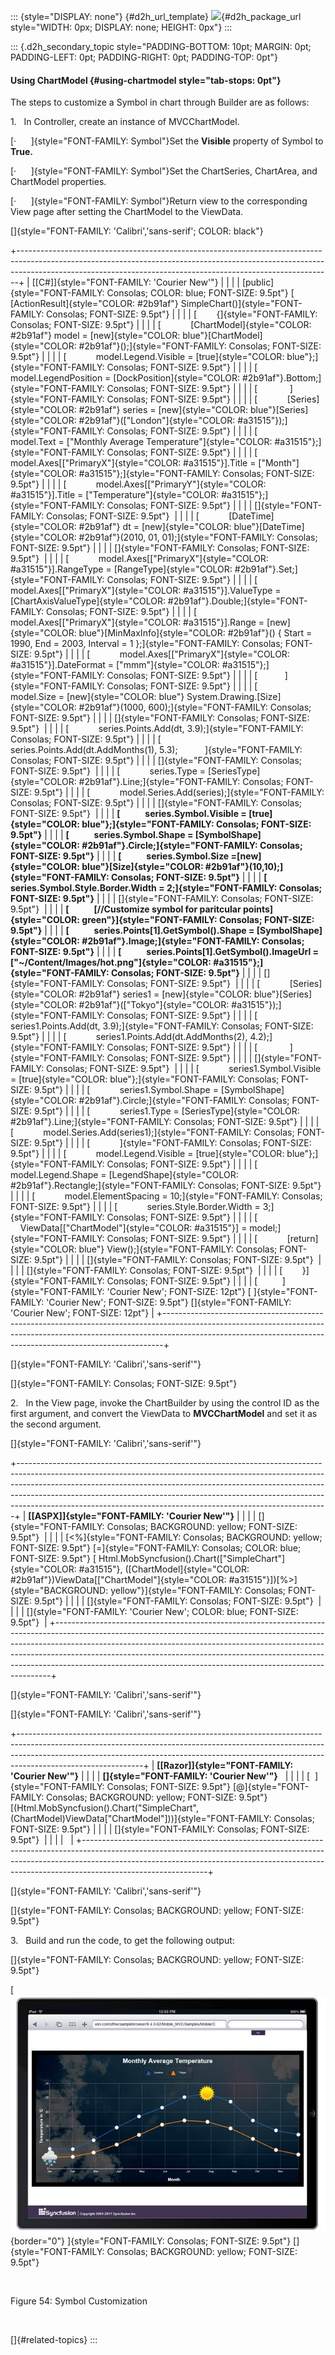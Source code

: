 ::: {style="DISPLAY: none"}
[](ms-xhelp:///?Id=d2h_url_template){#d2h_url_template} ![](!package_url!){#d2h_package_url style="WIDTH: 0px; DISPLAY: none; HEIGHT: 0px"}
:::

::: {.d2h_secondary_topic style="PADDING-BOTTOM: 10pt; MARGIN: 0pt; PADDING-LEFT: 0pt; PADDING-RIGHT: 0pt; PADDING-TOP: 0pt"}
#### Using ChartModel {#using-chartmodel style="tab-stops: 0pt"}

The steps to customize a Symbol in chart through Builder are as follows:

1.   In Controller, create an instance of MVCChartModel.

[·      ]{style="FONT-FAMILY: Symbol"}Set the **Visible** property of Symbol to **True.**

[·      ]{style="FONT-FAMILY: Symbol"}Set the ChartSeries, ChartArea, and ChartModel properties.

[·      ]{style="FONT-FAMILY: Symbol"}Return view to the corresponding View page after setting the ChartModel to the ViewData.

[]{style="FONT-FAMILY: 'Calibri','sans-serif'; COLOR: black"} 

+------------------------------------------------------------------------------------------------------------------------------------------------------------------------------------------------------------------------------------------+
| [\[C#\]]{style="FONT-FAMILY: 'Courier New'"}                                                                                                                                                                                             |
|                                                                                                                                                                                                                                          |
| [public]{style="FONT-FAMILY: Consolas; COLOR: blue; FONT-SIZE: 9.5pt"} [ [ActionResult]{style="COLOR: #2b91af"} SimpleChart()]{style="FONT-FAMILY: Consolas; FONT-SIZE: 9.5pt"}                                                          |
|                                                                                                                                                                                                                                          |
| [        {]{style="FONT-FAMILY: Consolas; FONT-SIZE: 9.5pt"}                                                                                                                                                                             |
|                                                                                                                                                                                                                                          |
| [            [ChartModel]{style="COLOR: #2b91af"} model = [new]{style="COLOR: blue"}[ChartModel]{style="COLOR: #2b91af"}();]{style="FONT-FAMILY: Consolas; FONT-SIZE: 9.5pt"}                                                            |
|                                                                                                                                                                                                                                          |
| [            model.Legend.Visible = [true]{style="COLOR: blue"};]{style="FONT-FAMILY: Consolas; FONT-SIZE: 9.5pt"}                                                                                                                       |
|                                                                                                                                                                                                                                          |
| [            model.LegendPosition = [DockPosition]{style="COLOR: #2b91af"}.Bottom;]{style="FONT-FAMILY: Consolas; FONT-SIZE: 9.5pt"}                                                                                                     |
|                                                                                                                                                                                                                                          |
| [             ]{style="FONT-FAMILY: Consolas; FONT-SIZE: 9.5pt"}                                                                                                                                                                         |
|                                                                                                                                                                                                                                          |
| [            [Series]{style="COLOR: #2b91af"} series = [new]{style="COLOR: blue"}[Series]{style="COLOR: #2b91af"}([\"London\"]{style="COLOR: #a31515"});]{style="FONT-FAMILY: Consolas; FONT-SIZE: 9.5pt"}                               |
|                                                                                                                                                                                                                                          |
| [            model.Text = [\"Monthly Average Temperature\"]{style="COLOR: #a31515"};]{style="FONT-FAMILY: Consolas; FONT-SIZE: 9.5pt"}                                                                                                   |
|                                                                                                                                                                                                                                          |
| [            model.Axes\[[\"PrimaryX\"]{style="COLOR: #a31515"}\].Title = [\"Month\"]{style="COLOR: #a31515"};]{style="FONT-FAMILY: Consolas; FONT-SIZE: 9.5pt"}                                                                         |
|                                                                                                                                                                                                                                          |
| [            model.Axes\[[\"PrimaryY\"]{style="COLOR: #a31515"}\].Title = [\"Temperature\"]{style="COLOR: #a31515"};]{style="FONT-FAMILY: Consolas; FONT-SIZE: 9.5pt"}                                                                   |
|                                                                                                                                                                                                                                          |
| []{style="FONT-FAMILY: Consolas; FONT-SIZE: 9.5pt"}                                                                                                                                                                                      |
|                                                                                                                                                                                                                                          |
| [            [DateTime]{style="COLOR: #2b91af"} dt = [new]{style="COLOR: blue"}[DateTime]{style="COLOR: #2b91af"}(2010, 01, 01);]{style="FONT-FAMILY: Consolas; FONT-SIZE: 9.5pt"}                                                       |
|                                                                                                                                                                                                                                          |
| []{style="FONT-FAMILY: Consolas; FONT-SIZE: 9.5pt"}                                                                                                                                                                                      |
|                                                                                                                                                                                                                                          |
| [            model.Axes\[[\"PrimaryX\"]{style="COLOR: #a31515"}\].RangeType = [RangeType]{style="COLOR: #2b91af"}.Set;]{style="FONT-FAMILY: Consolas; FONT-SIZE: 9.5pt"}                                                                 |
|                                                                                                                                                                                                                                          |
| [            model.Axes\[[\"PrimaryX\"]{style="COLOR: #a31515"}\].ValueType = [ChartAxisValueType]{style="COLOR: #2b91af"}.Double;]{style="FONT-FAMILY: Consolas; FONT-SIZE: 9.5pt"}                                                     |
|                                                                                                                                                                                                                                          |
| [            model.Axes\[[\"PrimaryX\"]{style="COLOR: #a31515"}\].Range = [new]{style="COLOR: blue"}[MinMaxInfo]{style="COLOR: #2b91af"}() { Start = 1990, End = 2003, Interval = 1 };]{style="FONT-FAMILY: Consolas; FONT-SIZE: 9.5pt"} |
|                                                                                                                                                                                                                                          |
| [            model.Axes\[[\"PrimaryX\"]{style="COLOR: #a31515"}\].DateFormat = [\"mmm\"]{style="COLOR: #a31515"};]{style="FONT-FAMILY: Consolas; FONT-SIZE: 9.5pt"}                                                                      |
|                                                                                                                                                                                                                                          |
| [           ]{style="FONT-FAMILY: Consolas; FONT-SIZE: 9.5pt"}                                                                                                                                                                           |
|                                                                                                                                                                                                                                          |
| [            model.Size = [new]{style="COLOR: blue"} System.Drawing.[Size]{style="COLOR: #2b91af"}(1000, 600);]{style="FONT-FAMILY: Consolas; FONT-SIZE: 9.5pt"}                                                                         |
|                                                                                                                                                                                                                                          |
| []{style="FONT-FAMILY: Consolas; FONT-SIZE: 9.5pt"}                                                                                                                                                                                      |
|                                                                                                                                                                                                                                          |
| [            series.Points.Add(dt, 3.9);]{style="FONT-FAMILY: Consolas; FONT-SIZE: 9.5pt"}                                                                                                                                               |
|                                                                                                                                                                                                                                          |
| [            series.Points.Add(dt.AddMonths(1), 5.3);           ]{style="FONT-FAMILY: Consolas; FONT-SIZE: 9.5pt"}                                                                                                                       |
|                                                                                                                                                                                                                                          |
| []{style="FONT-FAMILY: Consolas; FONT-SIZE: 9.5pt"}                                                                                                                                                                                      |
|                                                                                                                                                                                                                                          |
| [            series.Type = [SeriesType]{style="COLOR: #2b91af"}.Line;]{style="FONT-FAMILY: Consolas; FONT-SIZE: 9.5pt"}                                                                                                                  |
|                                                                                                                                                                                                                                          |
| [            model.Series.Add(series);]{style="FONT-FAMILY: Consolas; FONT-SIZE: 9.5pt"}                                                                                                                                                 |
|                                                                                                                                                                                                                                          |
| []{style="FONT-FAMILY: Consolas; FONT-SIZE: 9.5pt"}                                                                                                                                                                                      |
|                                                                                                                                                                                                                                          |
| **[            series.Symbol.Visible = [true]{style="COLOR: blue"};]{style="FONT-FAMILY: Consolas; FONT-SIZE: 9.5pt"}**                                                                                                                  |
|                                                                                                                                                                                                                                          |
| **[            series.Symbol.Shape = [SymbolShape]{style="COLOR: #2b91af"}.Circle;]{style="FONT-FAMILY: Consolas; FONT-SIZE: 9.5pt"}**                                                                                                   |
|                                                                                                                                                                                                                                          |
| **[            series.Symbol.Size =[new]{style="COLOR: blue"}[Size]{style="COLOR: #2b91af"}(10,10);]{style="FONT-FAMILY: Consolas; FONT-SIZE: 9.5pt"}**                                                                                  |
|                                                                                                                                                                                                                                          |
| **[            series.Symbol.Style.Border.Width = 2;]{style="FONT-FAMILY: Consolas; FONT-SIZE: 9.5pt"}**                                                                                                                                 |
|                                                                                                                                                                                                                                          |
| []{style="FONT-FAMILY: Consolas; FONT-SIZE: 9.5pt"}                                                                                                                                                                                      |
|                                                                                                                                                                                                                                          |
| **[            [//Customize symbol for paritcular points]{style="COLOR: green"}]{style="FONT-FAMILY: Consolas; FONT-SIZE: 9.5pt"}**                                                                                                      |
|                                                                                                                                                                                                                                          |
| **[            series.Points\[1\].GetSymbol().Shape = [SymbolShape]{style="COLOR: #2b91af"}.Image;]{style="FONT-FAMILY: Consolas; FONT-SIZE: 9.5pt"}**                                                                                   |
|                                                                                                                                                                                                                                          |
| **[            series.Points\[1\].GetSymbol().ImageUrl = [\"\~/Content/Images/hot.png\"]{style="COLOR: #a31515"};]{style="FONT-FAMILY: Consolas; FONT-SIZE: 9.5pt"}**                                                                    |
|                                                                                                                                                                                                                                          |
| []{style="FONT-FAMILY: Consolas; FONT-SIZE: 9.5pt"}                                                                                                                                                                                      |
|                                                                                                                                                                                                                                          |
| [            [Series]{style="COLOR: #2b91af"} series1 = [new]{style="COLOR: blue"}[Series]{style="COLOR: #2b91af"}([\"Tokyo\"]{style="COLOR: #a31515"});]{style="FONT-FAMILY: Consolas; FONT-SIZE: 9.5pt"}                               |
|                                                                                                                                                                                                                                          |
| [            series1.Points.Add(dt, 3.9);]{style="FONT-FAMILY: Consolas; FONT-SIZE: 9.5pt"}                                                                                                                                              |
|                                                                                                                                                                                                                                          |
| [            series1.Points.Add(dt.AddMonths(2), 4.2);]{style="FONT-FAMILY: Consolas; FONT-SIZE: 9.5pt"}                                                                                                                                 |
|                                                                                                                                                                                                                                          |
| [             ]{style="FONT-FAMILY: Consolas; FONT-SIZE: 9.5pt"}                                                                                                                                                                         |
|                                                                                                                                                                                                                                          |
| []{style="FONT-FAMILY: Consolas; FONT-SIZE: 9.5pt"}                                                                                                                                                                                      |
|                                                                                                                                                                                                                                          |
| [            series1.Symbol.Visible = [true]{style="COLOR: blue"};]{style="FONT-FAMILY: Consolas; FONT-SIZE: 9.5pt"}                                                                                                                     |
|                                                                                                                                                                                                                                          |
| [            series1.Symbol.Shape = [SymbolShape]{style="COLOR: #2b91af"}.Circle;]{style="FONT-FAMILY: Consolas; FONT-SIZE: 9.5pt"}                                                                                                      |
|                                                                                                                                                                                                                                          |
| [            series1.Type = [SeriesType]{style="COLOR: #2b91af"}.Line;]{style="FONT-FAMILY: Consolas; FONT-SIZE: 9.5pt"}                                                                                                                 |
|                                                                                                                                                                                                                                          |
| [            model.Series.Add(series1);]{style="FONT-FAMILY: Consolas; FONT-SIZE: 9.5pt"}                                                                                                                                                |
|                                                                                                                                                                                                                                          |
| [            ]{style="FONT-FAMILY: Consolas; FONT-SIZE: 9.5pt"}                                                                                                                                                                          |
|                                                                                                                                                                                                                                          |
| [            model.Legend.Visible = [true]{style="COLOR: blue"};]{style="FONT-FAMILY: Consolas; FONT-SIZE: 9.5pt"}                                                                                                                       |
|                                                                                                                                                                                                                                          |
| [            model.Legend.Shape = [LegendShape]{style="COLOR: #2b91af"}.Rectangle;]{style="FONT-FAMILY: Consolas; FONT-SIZE: 9.5pt"}                                                                                                     |
|                                                                                                                                                                                                                                          |
| [            model.ElementSpacing = 10;]{style="FONT-FAMILY: Consolas; FONT-SIZE: 9.5pt"}                                                                                                                                                |
|                                                                                                                                                                                                                                          |
| [            series.Style.Border.Width = 3;]{style="FONT-FAMILY: Consolas; FONT-SIZE: 9.5pt"}                                                                                                                                            |
|                                                                                                                                                                                                                                          |
| [            ViewData\[[\"ChartModel\"]{style="COLOR: #a31515"}\] = model;]{style="FONT-FAMILY: Consolas; FONT-SIZE: 9.5pt"}                                                                                                             |
|                                                                                                                                                                                                                                          |
| [            [return]{style="COLOR: blue"} View();]{style="FONT-FAMILY: Consolas; FONT-SIZE: 9.5pt"}                                                                                                                                     |
|                                                                                                                                                                                                                                          |
| []{style="FONT-FAMILY: Consolas; FONT-SIZE: 9.5pt"}                                                                                                                                                                                      |
|                                                                                                                                                                                                                                          |
| []{style="FONT-FAMILY: Consolas; FONT-SIZE: 9.5pt"}                                                                                                                                                                                      |
|                                                                                                                                                                                                                                          |
| [        }]{style="FONT-FAMILY: Consolas; FONT-SIZE: 9.5pt"}                                                                                                                                                                             |
|                                                                                                                                                                                                                                          |
| [          ]{style="FONT-FAMILY: 'Courier New'; FONT-SIZE: 12pt"} [ ]{style="FONT-FAMILY: 'Courier New'; FONT-SIZE: 9.5pt"} []{style="FONT-FAMILY: 'Courier New'; FONT-SIZE: 12pt"}                                                      |
+------------------------------------------------------------------------------------------------------------------------------------------------------------------------------------------------------------------------------------------+

[]{style="FONT-FAMILY: 'Calibri','sans-serif'"} 

[]{style="FONT-FAMILY: Consolas; FONT-SIZE: 9.5pt"} 

2.   In the View page, invoke the ChartBuilder by using the control ID as the first argument, and convert the ViewData to **MVCChartModel** and set it as the second argument.

[]{style="FONT-FAMILY: 'Calibri','sans-serif'"} 

+-----------------------------------------------------------------------------------------------------------------------------------------------------------------------------------------------------------------------------------------------------------------------------------------------------------------------------------------------------------------------------------------------------+
| **[\[ASPX\]]{style="FONT-FAMILY: 'Courier New'"}**                                                                                                                                                                                                                                                                                                                                                  |
|                                                                                                                                                                                                                                                                                                                                                                                                     |
| []{style="FONT-FAMILY: Consolas; BACKGROUND: yellow; FONT-SIZE: 9.5pt"}                                                                                                                                                                                                                                                                                                                             |
|                                                                                                                                                                                                                                                                                                                                                                                                     |
| [\<%]{style="FONT-FAMILY: Consolas; BACKGROUND: yellow; FONT-SIZE: 9.5pt"} [=]{style="FONT-FAMILY: Consolas; COLOR: blue; FONT-SIZE: 9.5pt"} [ Html.MobSyncfusion().Chart([\"SimpleChart\"]{style="COLOR: #a31515"}, ([ChartModel]{style="COLOR: #2b91af"})ViewData\[[\"ChartModel\"]{style="COLOR: #a31515"}\])[%\>]{style="BACKGROUND: yellow"}]{style="FONT-FAMILY: Consolas; FONT-SIZE: 9.5pt"} |
|                                                                                                                                                                                                                                                                                                                                                                                                     |
| []{style="FONT-FAMILY: Consolas; FONT-SIZE: 9.5pt"}                                                                                                                                                                                                                                                                                                                                                 |
|                                                                                                                                                                                                                                                                                                                                                                                                     |
| []{style="FONT-FAMILY: 'Courier New'; COLOR: blue; FONT-SIZE: 9.5pt"}                                                                                                                                                                                                                                                                                                                               |
+-----------------------------------------------------------------------------------------------------------------------------------------------------------------------------------------------------------------------------------------------------------------------------------------------------------------------------------------------------------------------------------------------------+

[]{style="FONT-FAMILY: 'Calibri','sans-serif'"} 

[]{style="FONT-FAMILY: 'Calibri','sans-serif'"} 

+-------------------------------------------------------------------------------------------------------------------------------------------------------------------------------------------------------------------------------------------------------------------------+
| **[\[Razor\]]{style="FONT-FAMILY: 'Courier New'"}**                                                                                                                                                                                                                     |
|                                                                                                                                                                                                                                                                         |
| **[]{style="FONT-FAMILY: 'Courier New'"}**                                                                                                                                                                                                                              |
|                                                                                                                                                                                                                                                                         |
| [  ]{style="FONT-FAMILY: Consolas; FONT-SIZE: 9.5pt"} [@]{style="FONT-FAMILY: Consolas; BACKGROUND: yellow; FONT-SIZE: 9.5pt"} [(Html.MobSyncfusion().Chart(\"SimpleChart\", (ChartModel)ViewData\[\"ChartModel\"\]))]{style="FONT-FAMILY: Consolas; FONT-SIZE: 9.5pt"} |
|                                                                                                                                                                                                                                                                         |
| []{style="FONT-FAMILY: Consolas; FONT-SIZE: 9.5pt"}                                                                                                                                                                                                                     |
|                                                                                                                                                                                                                                                                         |
|                                                                                                                                                                                                                                                                         |
+-------------------------------------------------------------------------------------------------------------------------------------------------------------------------------------------------------------------------------------------------------------------------+

[]{style="FONT-FAMILY: 'Calibri','sans-serif'"} 

[]{style="FONT-FAMILY: Consolas; BACKGROUND: yellow; FONT-SIZE: 9.5pt"} 

3.   Build and run the code, to get the following output:

[]{style="FONT-FAMILY: Consolas; BACKGROUND: yellow; FONT-SIZE: 9.5pt"} 

[ ![](ImagesExt/image102_53.jpg){border="0"} ]{style="FONT-FAMILY: Consolas; FONT-SIZE: 9.5pt"} []{style="FONT-FAMILY: Consolas; BACKGROUND: yellow; FONT-SIZE: 9.5pt"}

 

Figure 54: Symbol Customization

 

[]{#related-topics}
:::

